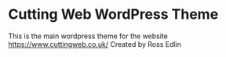 # Cutting Web WordPress Theme

This is the main wordpress theme for the website https://www.cuttingweb.co.uk/
Created by Ross Edlin